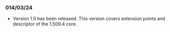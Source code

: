 ### 014/03/24
* Version 1.0 has been released. This version covers extension points and descriptor of the 1.509.4 core.